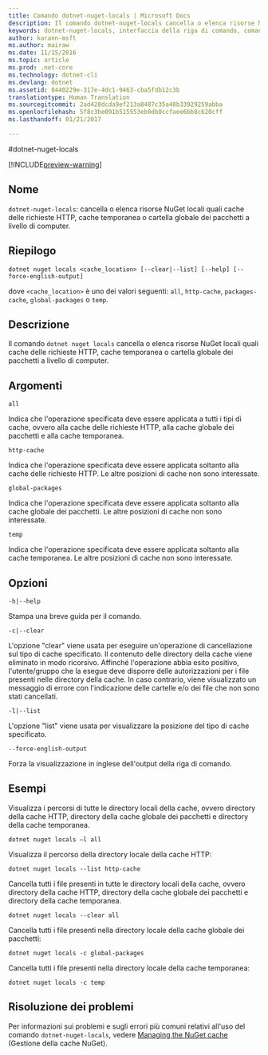 ```yaml
---
title: Comando dotnet-nuget-locals | Microsoft Docs
description: Il comando dotnet-nuget-locals cancella o elenca risorse NuGet locali quali cache delle richieste HTTP, cache temporanea o cartella globale dei pacchetti a livello di computer.
keywords: dotnet-nuget-locals, interfaccia della riga di comando, comando dell&quot;interfaccia della riga di comando, .NET Core
author: karann-msft
ms.author: mairaw
ms.date: 11/15/2016
ms.topic: article
ms.prod: .net-core
ms.technology: dotnet-cli
ms.devlang: dotnet
ms.assetid: 8440229e-317e-4dc1-9463-cba5fdb12c3b
translationtype: Human Translation
ms.sourcegitcommit: 2ad428dcda9ef213a8487c35a48b33929259abba
ms.openlocfilehash: 5f8c3be091b515553eb0db0ccfaee6bb8c620cff
ms.lasthandoff: 01/21/2017

---
```


#<a name="dotnet-nuget-locals"></a>dotnet-nuget-locals

[!INCLUDE[preview-warning](../../../includes/warning.md)] 

## <a name="name"></a>Nome 
`dotnet-nuget-locals`: cancella o elenca risorse NuGet locali quali cache delle richieste HTTP, cache temporanea o cartella globale dei pacchetti a livello di computer. 

## <a name="synopsis"></a>Riepilogo

`dotnet nuget locals <cache_location> [--clear|--list] [--help] [--force-english-output]`

dove `<cache_location>` è uno dei valori seguenti: `all`, `http-cache`, `packages-cache`, `global-packages` o `temp`.

## <a name="description"></a>Descrizione

Il comando `dotnet nuget locals` cancella o elenca risorse NuGet locali quali cache delle richieste HTTP, cache temporanea o cartella globale dei pacchetti a livello di computer.

## <a name="arguments"></a>Argomenti

`all`

Indica che l'operazione specificata deve essere applicata a tutti i tipi di cache, ovvero alla cache delle richieste HTTP, alla cache globale dei pacchetti e alla cache temporanea.

`http-cache`

Indica che l'operazione specificata deve essere applicata soltanto alla cache delle richieste HTTP. Le altre posizioni di cache non sono interessate.

`global-packages`

Indica che l'operazione specificata deve essere applicata soltanto alla cache globale dei pacchetti. Le altre posizioni di cache non sono interessate.

`temp`

Indica che l'operazione specificata deve essere applicata soltanto alla cache temporanea. Le altre posizioni di cache non sono interessate.

## <a name="options"></a>Opzioni

`-h|--help`

Stampa una breve guida per il comando.  

`-c|--clear`

L'opzione "clear" viene usata per eseguire un'operazione di cancellazione sul tipo di cache specificato. Il contenuto delle directory della cache viene eliminato in modo ricorsivo. Affinché l'operazione abbia esito positivo, l'utente/gruppo che la esegue deve disporre delle autorizzazioni per i file presenti nelle directory della cache. In caso contrario, viene visualizzato un messaggio di errore con l'indicazione delle cartelle e/o dei file che non sono stati cancellati.

`-l|--list`

L'opzione "list" viene usata per visualizzare la posizione del tipo di cache specificato. 

`--force-english-output`

Forza la visualizzazione in inglese dell'output della riga di comando.

## <a name="examples"></a>Esempi

Visualizza i percorsi di tutte le directory locali della cache, ovvero directory della cache HTTP, directory della cache globale dei pacchetti e directory della cache temporanea.

`dotnet nuget locals –l all`

Visualizza il percorso della directory locale della cache HTTP:

`dotnet nuget locals --list http-cache`

Cancella tutti i file presenti in tutte le directory locali della cache, ovvero directory della cache HTTP, directory della cache globale dei pacchetti e directory della cache temporanea.

`dotnet nuget locals --clear all`

Cancella tutti i file presenti nella directory locale della cache globale dei pacchetti:

`dotnet nuget locals -c global-packages`

Cancella tutti i file presenti nella directory locale della cache temporanea:

`dotnet nuget locals -c temp`

## <a name="troubleshooting"></a>Risoluzione dei problemi

Per informazioni sui problemi e sugli errori più comuni relativi all'uso del comando `dotnet-nuget-locals`, vedere [Managing the NuGet cache](https://docs.microsoft.com/nuget/consume-packages/managing-the-nuget-cache) (Gestione della cache NuGet).

